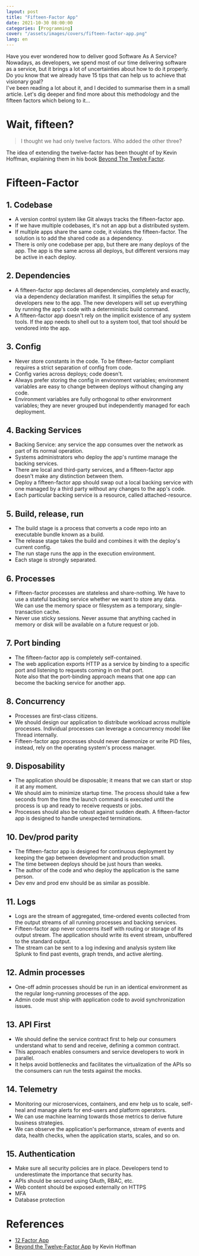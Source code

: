 ```yaml
---
layout: post
title: "Fifteen-Factor App"
date: 2021-10-30 08:00:00
categories: [Programming]
cover: "/assets/images/covers/fifteen-factor-app.png"
lang: en
---
```


Have you ever wondered how to deliver good Software As A Service? Nowadays, as developers, we spend most of our time delivering software as a service, but it brings a lot of uncertainties about how to do it properly. Do you know that we already have 15 tips that can help us to achieve that visionary goal?   
I've been reading a lot about it, and I decided to summarise them in a small article. Let's dig deeper and find more about this methodology and the fifteen factors which belong to it...

# Wait, fifteen? 

> I thought we had only twelve factors. Who added the other three?    

The idea of extending the twelve-factor has been thought of by Kevin Hoffman, explaining them in his book [Beyond The Twelve Factor](https://www.oreilly.com/library/view/beyond-the-twelve-factor/9781492042631/).   

# Fifteen-Factor

## 1.  Codebase

* A version control system like Git always tracks the fifteen-factor app. 
* If we have multiple codebases, it's not an app but a distributed system.
* If multiple apps share the same code, it violates the fifteen-factor. The solution is to add the shared code as a dependency.   
* There is only one codebase per app, but there are many deploys of the app. The app is the same across all deploys, but different versions may be active in each deploy.

## 2. Dependencies

* A fifteen-factor app declares all dependencies, completely and exactly, via a dependency declaration manifest. It simplifies the setup for developers new to the app. The new developers will set up everything by running the app's code with a deterministic build command.   
* A fifteen-factor app doesn't rely on the implicit existence of any system tools. If the app needs to shell out to a system tool, that tool should be vendored into the app.

## 3. Config

* Never store constants in the code. To be fifteen-factor compliant requires a strict separation of config from code.
* Config varies across deploys; code doesn't.
* Always prefer storing the config in environment variables; environment variables are easy to change between deploys without changing any code.
* Environment variables are fully orthogonal to other environment variables; they are never grouped but independently managed for each deployment.

## 4. Backing Services

* Backing Service: any service the app consumes over the network as part of its normal operation.
* Systems administrators who deploy the app's runtime manage the backing services.
* There are local and third-party services, and a fifteen-factor app doesn't make any distinction between them.
* Deploy a fifteen-factor app should swap out a local backing service with one managed by a third party without any changes to the app's code. 
* Each particular backing service is a resource, called attached-resource.

## 5. Build, release, run

* The build stage is a process that converts a code repo into an executable bundle known as a build.
* The release stage takes the build and combines it with the deploy's current config.
* The run stage runs the app in the execution environment.
* Each stage is strongly separated.

## 6. Processes

* Fifteen-factor processes are stateless and share-nothing. We have to use a stateful backing service whether we want to store any data.   
We can use the memory space or filesystem as a temporary, single-transaction cache.
* Never use sticky sessions. Never assume that anything cached in memory or disk will be available on a future request or job.

## 7. Port binding

* The fifteen-factor app is completely self-contained. 
* The web application exports HTTP as a service by binding to a specific port and listening to requests coming in on that port.    
Note also that the port-binding approach means that one app can become the backing service for another app.

## 8. Concurrency

* Processes are first-class citizens. 
* We should design our application to distribute workload across multiple processes. Individual processes can leverage a concurrency model like Thread internally.
* Fifteen-factor app processes should never daemonize or write PID files, instead, rely on the operating system's process manager.

## 9. Disposability

* The application should be disposable; it means that we can start or stop it at any moment.
* We should aim to minimize startup time. The process should take a few seconds from the time the launch command is executed until the process is up and ready to receive requests or jobs.
* Processes should also be robust against sudden death. A fifteen-factor app is designed to handle unexpected terminations.

## 10. Dev/prod parity
* The fifteen-factor app is designed for continuous deployment by keeping the gap between development and production small.
* The time between deploys should be just hours than weeks.
* The author of the code and who deploy the application is the same person.
* Dev env and prod env should be as similar as possible.

## 11. Logs

* Logs are the stream of aggregated, time-ordered events collected from the output streams of all running processes and backing services.
* Fifteen-factor app never concerns itself with routing or storage of its output stream. The application should write its event stream, unbuffered to the standard output.
* The stream can be sent to a log indexing and analysis system like Splunk to find past events, graph trends, and active alerting.

## 12. Admin processes

* One-off admin processes should be run in an identical environment as the regular long-running processes of the app.
* Admin code must ship with application code to avoid synchronization issues.

## 13. API First

* We should define the service contract first to help our consumers understand what to send and receive, defining a common contract.
* This approach enables consumers and service developers to work in parallel.
* It helps avoid bottlenecks and facilitates the virtualization of the APIs so the consumers can run the tests against the mocks.

## 14. Telemetry

* Monitoring our microservices, containers, and env help us to scale, self-heal and manage alerts for end-users and platform operators.
* We can use machine learning towards those metrics to derive future business strategies.
* We can observe the application's performance, stream of events and data, health checks, when the application starts, scales, and so on.

## 15. Authentication

* Make sure all security policies are in place. Developers tend to underestimate the importance that security has.
* APIs should be secured using OAuth, RBAC, etc.
* Web content should be exposed externally on HTTPS
* MFA
* Database protection

# References
* [12 Factor App](https://12factor.net)
* [Beyond the Twelve-Factor App](https://www.oreilly.com/library/view/beyond-the-twelve-factor/9781492042631/) by Kevin Hoffman

